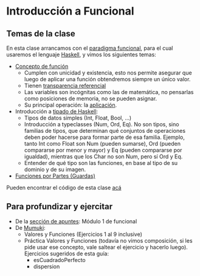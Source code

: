 # Introducción a Funcional

## Temas de la clase

En esta clase arrancamos con el [paradigma funcional](http://wiki.uqbar.org/wiki/articles/paradigma-funcional.html), 
para el cual usaremos el lenguaje [Haskell](https://pdep.com.ar/software/software-haskell), 
y vimos los siguientes temas:
- [Concepto de función](http://wiki.uqbar.org/wiki/articles/concepto-de-funcion.html)
  - Cumplen con unicidad y existencia, esto nos permite asegurar que luego de aplicar una función obtendremos siempre un único valor.
  - Tienen [transparencia referencial](http://wiki.uqbar.org/wiki/articles/transparencia-referencial--efecto-de-lado-y-asignacion-destructiva.html)
  - Las variables son incógnitas como las de matemática, no pensarlas como posiciones de memoria, no se pueden asignar.
  - Su principal operación: la [aplicación](http://wiki.uqbar.org/wiki/articles/aplicacion.html).
- Introducción a [tipado de Haskell](http://wiki.uqbar.org/wiki/articles/tipos-de-haskell.html):
  - Tipos de datos simples (Int, Float, Bool, ...)
  - Introducción a typeclasses (Num, Ord, Eq). No son tipos, sino familias de tipos, que determinan qué conjuntos de operaciones deben poder hacerse para formar parte de esa familia. Ejemplo, tanto Int como Float son Num (pueden sumarse), Ord (pueden compararse por menor y mayor) y Eq (pueden compararse por igualdad), mientras que los Char no son Num, pero sí Ord y Eq.
  - Entender de qué tipo son las funciones, en base al tipo de su dominio y de su imagen.
- [Funciones por Partes (Guardas)](http://wiki.uqbar.org/wiki/articles/funciones-por-partes.html)

Pueden encontrar el código de esta clase [acá](https://github.com/pdep-mit/ejemplos-de-clase-haskell/blob/master/clase1.hs)

## Para profundizar y ejercitar

- De la [sección de apuntes](https://pdep.com.ar/material/apuntes): Módulo 1 de funcional
- De [Mumuki](https://mumuki.io/chapters/82-programacion-funcional):
  - Valores y Funciones (Ejercicios 1 al 9 inclusive)
  - Práctica Valores y Funciones (todavía no vimos composición, si les pide usar ese concepto, vale saltear el ejercicio y hacerlo luego). Ejercicios sugeridos de esta guía:
    - esCuadradoPerfecto
    - dispersion
